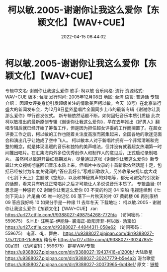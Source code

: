 ﻿---
title: 柯以敏.2005-谢谢你让我这么爱你【东颖文化】【WAV+CUE】
date: 2022-04-15 06:44:02
categories: WAV车载音乐、镜像
tags: 国语流行
---
# 柯以敏.2005-谢谢你让我这么爱你【东颖文化】【WAV+CUE】

专辑中文名: 谢谢你让我这么爱你
歌手: 柯以敏
音乐风格: 流行
资源格式: WAV+CUE
版本: 台版
发行时间: 2005年12月08日
地区: 台湾
语言: 普通话
专辑介绍：
因超女评委身份引发超级关注的情歌美声柯以敏，今天（8号）在北京举行盛大的新闻发布会，为12月8日星外星唱片全国同步上市的最新专辑《谢谢你让我那么爱你》举行首发仪式。
新专辑依然话题不断，如何回归音乐本质引质疑
此次柯以敏推出的最新原创专辑《谢谢你让我这么爱你》，早在去年推出《好男人》翻唱专辑后就已经开始了筹备工作，但是因为担任超女评委的工作而搁置了。在超女评委工作之后，柯以敏的工作也随着关注度高涨而密集起来，全国各地的歌迷见面会和演出几乎让她成了空中飞人。
柯以敏本人对于新唱片拥有一个非常清晰和完整的概念，就是体现温暖的音乐和独特的美声唱法，但并没有就着超女热潮第一时间推出唱片。在汇集海内外多位优秀创作人和制作人的意见后，正式启动录制唱片。
虽然柯以敏避开最红档期发片，尽量通过这张《谢谢你让我这么爱你》新专辑让大众视线彻底回归音乐本质上来，但唱片中收录的十首新歌依然话题十足，包括已经被封为年度关键词的“答应我好么”写成新歌收入，另外收录央视年度大戏《七剑下天上》主题歌《空船》，以及和神秘男声的对唱等，都无可避免的引发新的话题，看来只有听过正常唱片之后才可能让人多说说音乐本质了。
专辑曲目:
01 思念是一种惩罚
02 谢谢你让我这么爱你
03 不变的约定
04 空船
电视连续剧《七剑下天山》片尾曲
05 唯一的记忆
06 落下一片秋天的叶
07 黄鹤楼
08 再别康桥
09 答应我好吗
10 如果分手是一种缘
11 去年冬天
下载地址：
柯以敏.2005 - 谢谢你让我这么爱你【东颖文化】【WAV+CUE】.rar: https://url27.ctfile.com/f/9388027-498754268-772fda
（访问密码：559675）
S.H.E- 汪明荃-伊能静- 裘海正-欧阳菲菲-柯以敏-
汤宝如
https://url27.ctfile.com/d/9388027-44844311-058e62
（访问密码：559675）
电音、dj,、舞曲、
https://u9388027.pipipan.com/dir/9388027-17571203-2fc860/
纯音乐
https://url27.ctfile.com/d/9388027-30247851-00a191
（访问密码：559675）
群星WAV专辑
https://u9388027.pipipan.com/dir/9388027-19437416-e1200b/
大陆歌星
https://u9388027.pipipan.com/dir/9388027-30247779-b5e4a2/
港台歌星
https://u9388027.pipipan.com/dir/9388027-30073965-6d48e1/
原文：[链接](https://blog.sina.com.cn/s/blog_1647c7e7601030wof.html)